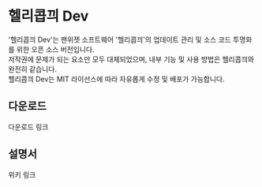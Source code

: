 # 헬리콥끠 Dev
'헬리콥끠 Dev'는 팬위젯 소프트웨어 '헬리콥끠'의 업데이트 관리 및 소스 코드 투명화를 위한 오픈 소스 버전입니다.  
저작권에 문제가 되는 요소만 모두 대체되었으며, 내부 기능 및 사용 방법은 헬리콥끠와 완전히 같습니다.  
헬리콥끠 Dev는 MIT 라이선스에 따라 자유롭게 수정 및 배포가 가능합니다.

## 다운로드
다운로드 링크

## 설명서
위키 링크
